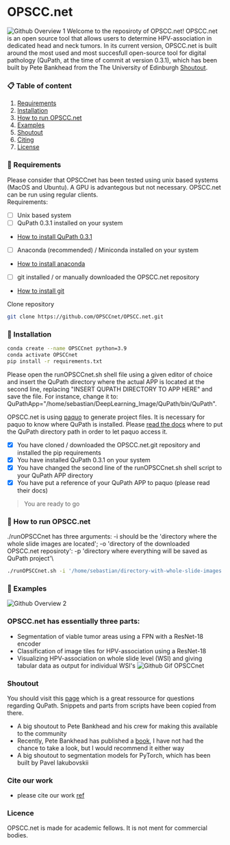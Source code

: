# OPSCC.net
![Github Overview 1](https://github.com/OPSCCnet/OPSCC.net/blob/main/Github_overview_1.png)
Welcome to the reposiroty of OPSCC.net!
OPSCC.net is an open source tool that allows users to determine HPV-association in dedicated head and neck tumors. In its current version, OPSCC.net is built around the most used and most succesfull open-source tool for digital pathology (QuPath, at the time of commit at version 0.3.1), which has been built by Pete Bankhead from the The University of Edinburgh [Shoutout](#shoutout). 

### 📋 Table of content
 1. [Requirements](#installation-req)
 2. [Installation](#installation)
 3. [How to run OPSCC.net](#hwtrun)
 4. [Examples](#examples)
 5. [Shoutout](#shoutout)
 6. [Citing](#citation)
 7. [License](#license)
 

### 🚧 Requirements <a name="installation-req"></a>
Please consider that OPSCCnet has been tested using unix based systems (MacOS and Ubuntu). A GPU is advantegous but not necessary. OPSCC.net can be run using regular clients.\
Requirements: 
- [ ] Unix based system
- [ ] QuPath 0.3.1 installed on your system
- [How to install QuPath 0.3.1](https://github.com/qupath/qupath/releases/tag/v0.3.1)
- [ ] Anaconda (recommended) / Miniconda installed on your system 
- [How to install anaconda](https://docs.anaconda.com/anaconda/install/)
- [ ] git installed / or manually downloaded the OPSCC.net repository 
- [How to install git](https://github.com/git-guides/install-git)

Clone repository
```bash
git clone https://github.com/OPSCCnet/OPSCC.net.git
```


### 🧨 Installation <a name="installation"></a>
```bash
conda create --name OPSCCnet python=3.9
conda activate OPSCCnet
pip install -r requirements.txt
```

Please open the runOPSCCnet.sh shell file using a given editor of choice and insert the QuPath directory where the actual APP is located at the second line, replacing "INSERT QUPATH DIRECTORY TO APP HERE" and save the file. For instance, change it to: QuPathApp="/home/sebastian/DeepLearning_Image/QuPath/bin/QuPath".

OPSCC.net is using [paquo](https://github.com/bayer-science-for-a-better-life/paquo) to generate project files. It is necessary for paquo to know where QuPath is installed. Please [read the docs](https://paquo.readthedocs.io/en/latest/) where to put the QuPath directory path in order to let paquo access it.

- [x] You have cloned / downloaded the OPSCC.net.git repository and installed the pip requirements
- [x] You have installed QuPath 0.3.1 on your system
- [x] You have changed the second line of the runOPSCCnet.sh shell script to your QuPath APP directory
- [x] You have put a reference of your QuPath APP to paquo (please read their docs) 

> You are ready to go
### 🎯 How to run OPSCC.net <a name="hwtrun"></a>
./runOPSCCnet has three arguments: -i should be the 'directory where the whole slide images are located'; -o 'directory of the downloaded OPSCC.net reposiroty': -p 'directory where everything will be saved as QuPath project'\

```bash
./runOPSCCnet.sh -i '/home/sebastian/directory-with-whole-slide-images' -o '/home/sebastian/OPSCC.net' -p 'home/sebastian/directory-where-QuPath-project-should-be-saved'
```
### 🎯 Examples <a name="examples"></a>
![Github Overview 2](https://github.com/OPSCCnet/OPSCC.net/blob/main/Github_overview_2.png)
### OPSCC.net has essentially three parts:
- Segmentation of viable tumor areas using a FPN with a ResNet-18 encoder
- Classification of image tiles for HPV-association using a ResNet-18
- Visualizing HPV-association on whole slide level (WSI) and giving tabular data as output for individual WSI's
![Github Gif OPSCCnet](https://github.com/OPSCCnet/OPSCC.net/blob/main/Github_gif_OPSCCnet.gif)
### Shoutout <a name="shoutout"></a>
You should visit this [page](https://forum.image.sc/tag/qupath) which is a great ressource for questions regarding QuPath. Snippets and parts from scripts have been copied from there. 
- A big shoutout to Pete Bankhead and his crew for making this available to the community
- Recently, Pete Bankhead has published a [book](https://bioimagebook.github.io/README.html), I have not had the chance to take a look, but I would recommend it either way
- A big shoutout to segmentation models for PyTorch, which has been built by Pavel Iakubovskii

### Cite our work <a name="citation"></a>
- please cite our work [ref](ref)

### Licence <a name="licence"></a>
OPSCC.net is made for academic fellows. It is not ment for commercial bodies.